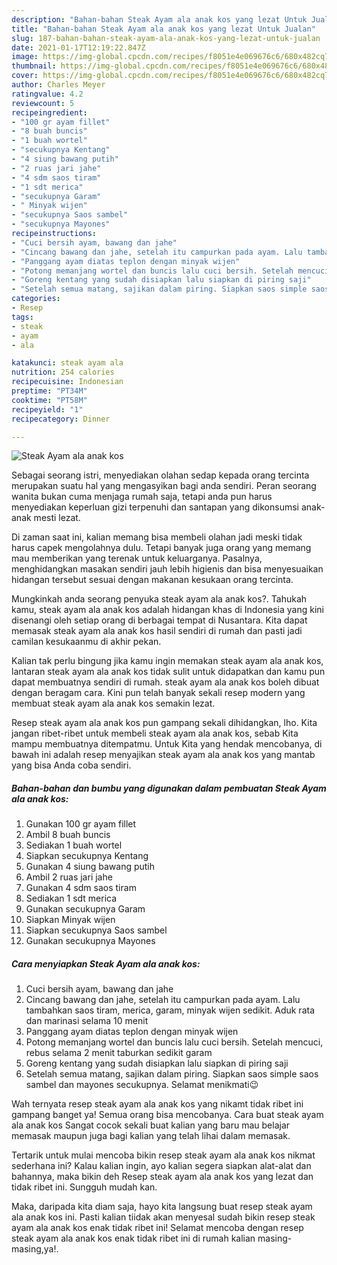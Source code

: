 ```yaml
---
description: "Bahan-bahan Steak Ayam ala anak kos yang lezat Untuk Jualan"
title: "Bahan-bahan Steak Ayam ala anak kos yang lezat Untuk Jualan"
slug: 187-bahan-bahan-steak-ayam-ala-anak-kos-yang-lezat-untuk-jualan
date: 2021-01-17T12:19:22.847Z
image: https://img-global.cpcdn.com/recipes/f8051e4e069676c6/680x482cq70/steak-ayam-ala-anak-kos-foto-resep-utama.jpg
thumbnail: https://img-global.cpcdn.com/recipes/f8051e4e069676c6/680x482cq70/steak-ayam-ala-anak-kos-foto-resep-utama.jpg
cover: https://img-global.cpcdn.com/recipes/f8051e4e069676c6/680x482cq70/steak-ayam-ala-anak-kos-foto-resep-utama.jpg
author: Charles Meyer
ratingvalue: 4.2
reviewcount: 5
recipeingredient:
- "100 gr ayam fillet"
- "8 buah buncis"
- "1 buah wortel"
- "secukupnya Kentang"
- "4 siung bawang putih"
- "2 ruas jari jahe"
- "4 sdm saos tiram"
- "1 sdt merica"
- "secukupnya Garam"
- " Minyak wijen"
- "secukupnya Saos sambel"
- "secukupnya Mayones"
recipeinstructions:
- "Cuci bersih ayam, bawang dan jahe"
- "Cincang bawang dan jahe, setelah itu campurkan pada ayam. Lalu tambahkan saos tiram, merica, garam, minyak wijen sedikit. Aduk rata dan marinasi selama 10 menit"
- "Panggang ayam diatas teplon dengan minyak wijen"
- "Potong memanjang wortel dan buncis lalu cuci bersih. Setelah mencuci, rebus selama 2 menit taburkan sedikit garam"
- "Goreng kentang yang sudah disiapkan lalu siapkan di piring saji"
- "Setelah semua matang, sajikan dalam piring. Siapkan saos simple saos sambel dan mayones secukupnya. Selamat menikmati😉"
categories:
- Resep
tags:
- steak
- ayam
- ala

katakunci: steak ayam ala 
nutrition: 254 calories
recipecuisine: Indonesian
preptime: "PT34M"
cooktime: "PT58M"
recipeyield: "1"
recipecategory: Dinner

---
```



![Steak Ayam ala anak kos](https://img-global.cpcdn.com/recipes/f8051e4e069676c6/680x482cq70/steak-ayam-ala-anak-kos-foto-resep-utama.jpg)

Sebagai seorang istri, menyediakan olahan sedap kepada orang tercinta merupakan suatu hal yang mengasyikan bagi anda sendiri. Peran seorang  wanita bukan cuma menjaga rumah saja, tetapi anda pun harus menyediakan keperluan gizi terpenuhi dan santapan yang dikonsumsi anak-anak mesti lezat.

Di zaman  saat ini, kalian memang bisa membeli olahan jadi meski tidak harus capek mengolahnya dulu. Tetapi banyak juga orang yang memang mau memberikan yang terenak untuk keluarganya. Pasalnya, menghidangkan masakan sendiri jauh lebih higienis dan bisa menyesuaikan hidangan tersebut sesuai dengan makanan kesukaan orang tercinta. 



Mungkinkah anda seorang penyuka steak ayam ala anak kos?. Tahukah kamu, steak ayam ala anak kos adalah hidangan khas di Indonesia yang kini disenangi oleh setiap orang di berbagai tempat di Nusantara. Kita dapat memasak steak ayam ala anak kos hasil sendiri di rumah dan pasti jadi camilan kesukaanmu di akhir pekan.

Kalian tak perlu bingung jika kamu ingin memakan steak ayam ala anak kos, lantaran steak ayam ala anak kos tidak sulit untuk didapatkan dan kamu pun dapat membuatnya sendiri di rumah. steak ayam ala anak kos boleh dibuat dengan beragam cara. Kini pun telah banyak sekali resep modern yang membuat steak ayam ala anak kos semakin lezat.

Resep steak ayam ala anak kos pun gampang sekali dihidangkan, lho. Kita jangan ribet-ribet untuk membeli steak ayam ala anak kos, sebab Kita mampu membuatnya ditempatmu. Untuk Kita yang hendak mencobanya, di bawah ini adalah resep menyajikan steak ayam ala anak kos yang mantab yang bisa Anda coba sendiri.

<!--inarticleads1-->

##### Bahan-bahan dan bumbu yang digunakan dalam pembuatan Steak Ayam ala anak kos:

1. Gunakan 100 gr ayam fillet
1. Ambil 8 buah buncis
1. Sediakan 1 buah wortel
1. Siapkan secukupnya Kentang
1. Gunakan 4 siung bawang putih
1. Ambil 2 ruas jari jahe
1. Gunakan 4 sdm saos tiram
1. Sediakan 1 sdt merica
1. Gunakan secukupnya Garam
1. Siapkan  Minyak wijen
1. Siapkan secukupnya Saos sambel
1. Gunakan secukupnya Mayones




<!--inarticleads2-->

##### Cara menyiapkan Steak Ayam ala anak kos:

1. Cuci bersih ayam, bawang dan jahe
1. Cincang bawang dan jahe, setelah itu campurkan pada ayam. Lalu tambahkan saos tiram, merica, garam, minyak wijen sedikit. Aduk rata dan marinasi selama 10 menit
1. Panggang ayam diatas teplon dengan minyak wijen
1. Potong memanjang wortel dan buncis lalu cuci bersih. Setelah mencuci, rebus selama 2 menit taburkan sedikit garam
1. Goreng kentang yang sudah disiapkan lalu siapkan di piring saji
1. Setelah semua matang, sajikan dalam piring. Siapkan saos simple saos sambel dan mayones secukupnya. Selamat menikmati😉




Wah ternyata resep steak ayam ala anak kos yang nikamt tidak ribet ini gampang banget ya! Semua orang bisa mencobanya. Cara buat steak ayam ala anak kos Sangat cocok sekali buat kalian yang baru mau belajar memasak maupun juga bagi kalian yang telah lihai dalam memasak.

Tertarik untuk mulai mencoba bikin resep steak ayam ala anak kos nikmat sederhana ini? Kalau kalian ingin, ayo kalian segera siapkan alat-alat dan bahannya, maka bikin deh Resep steak ayam ala anak kos yang lezat dan tidak ribet ini. Sungguh mudah kan. 

Maka, daripada kita diam saja, hayo kita langsung buat resep steak ayam ala anak kos ini. Pasti kalian tiidak akan menyesal sudah bikin resep steak ayam ala anak kos enak tidak ribet ini! Selamat mencoba dengan resep steak ayam ala anak kos enak tidak ribet ini di rumah kalian masing-masing,ya!.

